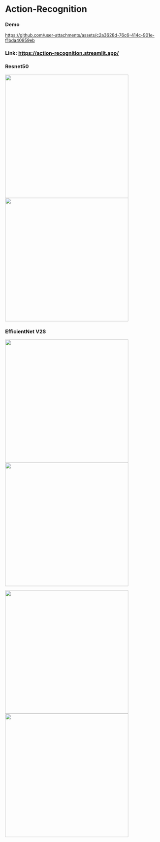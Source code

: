# Action-Recognition
### Demo 
https://github.com/user-attachments/assets/c2a3628d-76c6-414c-901e-f1bda40959eb

### Link: https://action-recognition.streamlit.app/

### Resnet50
<p>
  <img src="https://github.com/user-attachments/assets/ca3dc5a9-bf40-43b1-b950-997b571bdbf6" width="400" style="display: inline-block;" />
  <img src="https://github.com/user-attachments/assets/0d0b2d2b-60e2-4dc9-8651-9e313febf5c1" width="400" style="display: inline-block;" />
</p>

### EfficientNet V2S
<p>
  <img src="https://github.com/user-attachments/assets/5ccc0570-70e3-496d-8c19-b876721f41e1" width="400" style="display: inline-block;" />
  <img src="https://github.com/user-attachments/assets/6353b9d6-e4f3-48a4-a2de-2eb2249aa125" width="400" style="display: inline-block;" />
</p>

<p>
  <img src="https://github.com/user-attachments/assets/524991f8-7aa8-49ae-8faf-271bd59115ac" width="400" style="display: inline-block;" />
  <img src="https://github.com/user-attachments/assets/7d45ae52-115e-4cb4-a7cf-b404e86bdb1d" width="400" style="display: inline-block;" />
</p>

